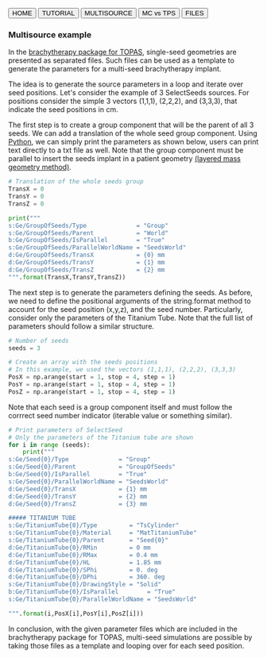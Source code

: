 <button onclick="window.location.href='https://fberumenm.github.io/TOPAS_tutorial_brachytherapy/';">HOME</button>
<button onclick="window.location.href='https://fberumenm.github.io/TOPAS_tutorial_brachytherapy/basic_tutorial';">TUTORIAL</button>
<button onclick="window.location.href='https://fberumenm.github.io/TOPAS_tutorial_brachytherapy/multisource';">MULTISOURCE</button>
<button onclick="window.location.href='https://fberumenm.github.io/TOPAS_tutorial_brachytherapy/mc_tps';">MC vs TPS</button>
<button onclick="window.location.href='https://github.com/fberumenm/TOPAS_tutorial_brachytherapy';">FILES</button>

### Multisource example

 In the [brachytherapy package for TOPAS](https://topas.readthedocs.io/en/latest/examples-docs/Brachytherapy/index.html), single-seed geometries are presented as separated files. Such files can be used as a template to generate the parameters for a multi-seed brachytherapy implant. 
 
The idea is to generate the source parameters in a loop and iterate over seed positions. Let's consider the example of 3 SelectSeeds sources. For positions consider the simple 3 vectors (1,1,1), (2,2,2), and (3,3,3), that indicate the seed positions in cm.

The first step is to create a group component that will be the parent of all 3 seeds. We can add a translation of the whole seed group component. Using [Python](https://www.python.org/), we can simply print the parameters as shown below, users can print text directly to a txt file as well. Note that the group component must be parallel to insert the seeds implant in a patient geometry [(layered mass geometry method)](https://topas.readthedocs.io/en/latest/parameters/geometry/parallel_world.html).

```python
# Translation of the whole seeds group
TransX = 0
TransY = 0
TransZ = 0

print("""
s:Ge/GroupOfSeeds/Type              = "Group"
s:Ge/GroupOfSeeds/Parent            = "World"
b:Ge/GroupOfSeeds/IsParallel        = "True"
s:Ge/GroupOfSeeds/ParallelWorldName = "SeedsWorld"
d:Ge/GroupOfSeeds/TransX            = {0} mm
d:Ge/GroupOfSeeds/TransY            = {1} mm
d:Ge/GroupOfSeeds/TransZ            = {2} mm
""".format(TransX,TransY,TransZ))

```
The next step is to generate the parameters defining the seeds.  As before, we need to define the positional arguments of the string.format method to account for the seed position (x,y,z), and the seed number. Particularly, consider only the parameters of the Titanium Tube. Note that the full list of parameters should follow a similar structure.


```python
# Number of seeds
seeds = 3

# Create an array with the seeds positions
# In this example, we used the vectors (1,1,1), (2,2,2), (3,3,3) 
PosX = np.arange(start = 1, stop = 4, step = 1)
PosY = np.arange(start = 1, stop = 4, step = 1)
PosZ = np.arange(start = 1, stop = 4, step = 1)
```
Note that each seed is a group component itself and must follow the corrrect seed number indicator (iterable value or something similar).

```python
# Print parameters of SelectSeed
# Only the parameters of the Titanium tube are shown
for i in range (seeds):
    print("""
s:Ge/Seed{0}/Type              = "Group"
s:Ge/Seed{0}/Parent            = "GroupOfSeeds"
b:Ge/Seed{0}/IsParallel        = "True"
s:Ge/Seed{0}/ParallelWorldName = "SeedsWorld"
d:Ge/Seed{0}/TransX            = {1} mm
d:Ge/Seed{0}/TransY            = {2} mm
d:Ge/Seed{0}/TransZ            = {3} mm

##### TITANIUM TUBE
s:Ge/TitaniumTube{0}/Type         = "TsCylinder"
s:Ge/TitaniumTube{0}/Material     = "MatTitaniumTube"
s:Ge/TitaniumTube{0}/Parent       = "Seed{0}"
d:Ge/TitaniumTube{0}/RMin         = 0 mm
d:Ge/TitaniumTube{0}/RMax         = 0.4 mm
d:Ge/TitaniumTube{0}/HL           = 1.85 mm
d:Ge/TitaniumTube{0}/SPhi         = 0. deg
d:Ge/TitaniumTube{0}/DPhi         = 360. deg
s:Ge/TitaniumTube{0}/DrawingStyle = "Solid"
b:Ge/TitaniumTube{0}/IsParallel        = "True"
s:Ge/TitaniumTube{0}/ParallelWorldName = "SeedsWorld"

""".format(i,PosX[i],PosY[i],PosZ[i]))
```
In conclusion, with the given parameter files which are included in the brachytherapy package for TOPAS, multi-seed simulations are possible by taking those files as a template and looping over for each seed position.


 